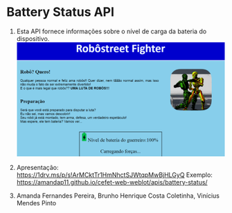 # Battery Status API

1) Esta API fornece informações sobre o nível de carga da bateria do dispositivo.
   ![alt text](https://github.com/amandap11/cefet-web-weblot/blob/master/apis/battery-status/imagens/roboprint.png)

2) Apresentação: https://1drv.ms/p/s!ArMCktTr1HmNhctSJWtqpMwBjHLGyQ 
    Exemplo: https://amandap11.github.io/cefet-web-weblot/apis/battery-status/

3) Amanda Fernandes Pereira, Brunho Henrique Costa Coletinha, Vinícius Mendes Pinto

